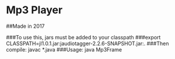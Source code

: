 # Mp3 Player

##Made in 2017

###To use this, jars must be added to your classpath 
###export CLASSPATH=jl1.0.1.jar:jaudiotagger-2.2.6-SNAPSHOT.jar:.
###Then compile: javac *.java
###Usage: java Mp3Frame

